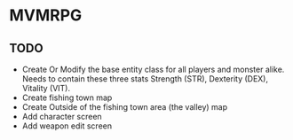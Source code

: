 # MVMRPG

## TODO
- Create Or Modify the base entity class for all players and monster alike. Needs to contain these three stats Strength (STR), Dexterity (DEX), Vitality (VIT). 
- Create fishing town map
- Create Outside of the fishing town area (the valley) map
- Add character screen
- Add weapon edit screen
